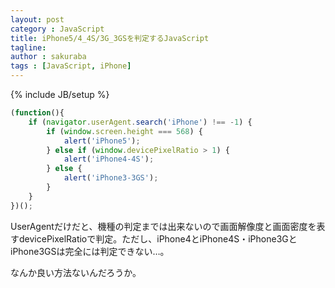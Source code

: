 ```yaml
---
layout: post
category : JavaScript
title: iPhone5/4_4S/3G_3GSを判定するJavaScript
tagline: 
author : sakuraba
tags : [JavaScript, iPhone]
---
```

{% include JB/setup %}

```javascript
(function(){
	if (navigator.userAgent.search('iPhone') !== -1) {
		if (window.screen.height === 568) {
			alert('iPhone5');
		} else if (window.devicePixelRatio > 1) {
			alert('iPhone4-4S');
		} else {
			alert('iPhone3-3GS');
		}
	}
})();
```

UserAgentだけだと、機種の判定までは出来ないので画面解像度と画面密度を表すdevicePixelRatioで判定。ただし、iPhone4とiPhone4S・iPhone3GとiPhone3GSは完全には判定できない…。

なんか良い方法ないんだろうか。